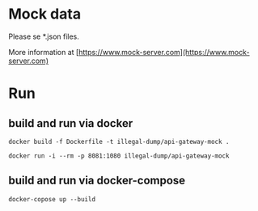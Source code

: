 # Mock data

Please se *.json files. 

More information at [https://www.mock-server.com](https://www.mock-server.com)



# Run

## build and run via docker

```
docker build -f Dockerfile -t illegal-dump/api-gateway-mock .

docker run -i --rm -p 8081:1080 illegal-dump/api-gateway-mock
```

## build and run via docker-compose

```
docker-copose up --build
```